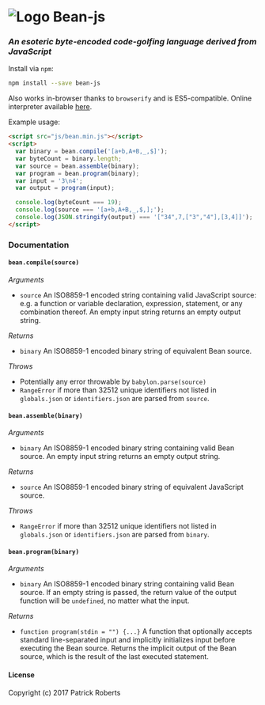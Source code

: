 # ![Logo][logo] Bean-js

### _An esoteric byte-encoded code-golfing language derived from JavaScript_

Install via `npm`:

```bash
npm install --save bean-js
```

Also works in-browser thanks to `browserify` and is ES5-compatible. Online interpreter available [here][github].

Example usage:

```html
<script src="js/bean.min.js"></script>
<script>
  var binary = bean.compile('[a+b,A+B,_,$]');
  var byteCount = binary.length;
  var source = bean.assemble(binary);
  var program = bean.program(binary);
  var input = '3\n4';
  var output = program(input);

  console.log(byteCount === 19);
  console.log(source === '[a+b,A+B,_,$,];');
  console.log(JSON.stringify(output) === '["34",7,["3","4"],[3,4]]');
</script>
```

### Documentation

#### `bean.compile(source)`

_Arguments_

* `source` An ISO8859-1 encoded string containing valid JavaScript source: e.g. a function or variable declaration, expression, statement, or any combination thereof. An empty input string returns an empty output string.

_Returns_

* `binary` An ISO8859-1 encoded binary string of equivalent Bean source.

_Throws_

* Potentially any error throwable by `babylon.parse(source)`
* `RangeError` if more than 32512 unique identifiers not listed in `globals.json` or `identifiers.json` are parsed from `source`.

#### `bean.assemble(binary)`

_Arguments_

* `binary` An ISO8859-1 encoded binary string containing valid Bean source. An empty input string returns an empty output string.

_Returns_

* `source` An ISO8859-1 encoded binary string of equivalent JavaScript source.

_Throws_

* `RangeError` if more than 32512 unique identifiers not listed in `globals.json` or `identifiers.json` are parsed from `binary`.

#### `bean.program(binary)`

_Arguments_

* `binary` An ISO8859-1 encoded binary string containing valid Bean source. If an empty string is passed, the return value of the output function will be `undefined`, no matter what the input.

_Returns_

* `function program(stdin = "") {...}` A function that optionally accepts standard line-separated input and implicitly initializes input before executing the Bean source. Returns the implicit output of the Bean source, which is the result of the last executed statement.

#### License

Copyright (c) 2017 Patrick Roberts

[logo]: https://i.imgur.com/RL0RVy6.png "Bean Logo"
[github]: https://patrickroberts.github.io/bean
